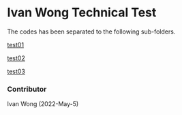 # Ivan Wong Technical Test
The codes has been separated to the following sub-folders.

[test01](./test01)

[test02](./test02)

[test03](./test03)

### Contributor 

Ivan Wong (2022-May-5)
